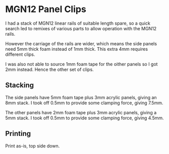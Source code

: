 # MGN12 Panel Clips

I had a stack of MGN12 linear rails of suitable length spare, so a quick search
led to remixes of various parts to allow operation with the MGN12 rails.

However the carriage of the rails are wider, which means the side panels need 5mm
thick foam instead of 1mm thick. This extra 4mm requires different clips.

I was also not able to source 1mm foam tape for the oither panels so I got 2mm
instead. Hence the other set of clips.

## Stacking

The side panels have 5mm foam tape plus 3mm acrylic panels, giving an 8mm stack.
I took off 0.5mm to provide some clamping force, giving 7.5mm.

The other panels have 2mm foam tape plus 3mm acrylic panels, giving a 5mm stack.
I took off 0.5mm to provide some clamping force, giving 4.5mm.

## Printing

Print as-is, top side down.
